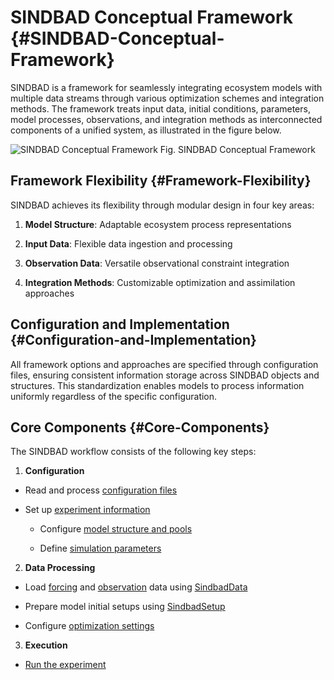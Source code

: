 
# SINDBAD Conceptual Framework {#SINDBAD-Conceptual-Framework}

SINDBAD is a framework for seamlessly integrating ecosystem models with multiple data streams through various optimization schemes and integration methods. The framework treats input data, initial conditions, parameters, model processes, observations, and integration methods as interconnected components of a unified system, as illustrated in the figure below.

<img src="https://www.bgc-jena.mpg.de/~skoirala/ms_sindbad/latest/images/figures/others/conceptual_overview.png" alt="SINDBAD Conceptual Framework">
 Fig. SINDBAD Conceptual Framework

## Framework Flexibility {#Framework-Flexibility}

SINDBAD achieves its flexibility through modular design in four key areas:
1. **Model Structure**: Adaptable ecosystem process representations
  
2. **Input Data**: Flexible data ingestion and processing
  
3. **Observation Data**: Versatile observational constraint integration
  
4. **Integration Methods**: Customizable optimization and assimilation approaches
  

## Configuration and Implementation {#Configuration-and-Implementation}

All framework options and approaches are specified through configuration files, ensuring consistent information storage across SINDBAD objects and structures. This standardization enables models to process information uniformly regardless of the specific configuration.

## Core Components {#Core-Components}

The SINDBAD workflow consists of the following key steps:
1. **Configuration**
  - Read and process [configuration files](../settings/overview.md)
    
  - Set up [experiment information](info.md)
    - Configure [model structure and pools](TEM.md)
      
    - Define [simulation parameters](experiment.md)
      
    
  
2. **Data Processing**
  - Load [forcing](../settings/forcing.md) and [observation](../settings/optimization.md) data using [SindbadData](../code/data.md)
    
  - Prepare model initial setups using [SindbadSetup](../code/setup.md)
    
  - Configure [optimization settings](../settings/optimization.md)
    
  
3. **Execution**
  - [Run the experiment](../develop/experiments.md)
    
  
